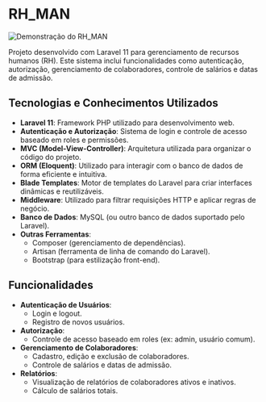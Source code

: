 
# RH_MAN

![Demonstração do RH_MAN](/public/rh.gif)

Projeto desenvolvido com Laravel 11 para gerenciamento de recursos humanos (RH). Este sistema inclui funcionalidades como autenticação, autorização, gerenciamento de colaboradores, controle de salários e datas de admissão.

## Tecnologias e Conhecimentos Utilizados

- **Laravel 11**: Framework PHP utilizado para desenvolvimento web.
- **Autenticação e Autorização**: Sistema de login e controle de acesso baseado em roles e permissões.
- **MVC (Model-View-Controller)**: Arquitetura utilizada para organizar o código do projeto.
- **ORM (Eloquent)**: Utilizado para interagir com o banco de dados de forma eficiente e intuitiva.
- **Blade Templates**: Motor de templates do Laravel para criar interfaces dinâmicas e reutilizáveis.
- **Middleware**: Utilizado para filtrar requisições HTTP e aplicar regras de negócio.
- **Banco de Dados**: MySQL (ou outro banco de dados suportado pelo Laravel).
- **Outras Ferramentas**:
  - Composer (gerenciamento de dependências).
  - Artisan (ferramenta de linha de comando do Laravel).
  - Bootstrap (para estilização front-end).

## Funcionalidades

- **Autenticação de Usuários**:
  - Login e logout.
  - Registro de novos usuários.
- **Autorização**:
  - Controle de acesso baseado em roles (ex: admin, usuário comum).
- **Gerenciamento de Colaboradores**:
  - Cadastro, edição e exclusão de colaboradores.
  - Controle de salários e datas de admissão.
- **Relatórios**:
  - Visualização de relatórios de colaboradores ativos e inativos.
  - Cálculo de salários totais.
 

  
